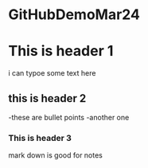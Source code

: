 # GitHubDemoMar24

# This is header 1
i can typoe some text here

## this is header 2

-these are bullet points
-another one

### This is header 3
mark down is good for notes